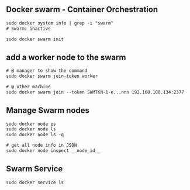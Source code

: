 ## Docker swarm - Container Orchestration


```txt
sudo docker system info | grep -i "swarm"
# Swarm: inactive

sudo docker swarm init
```


## add a worker node to the swarm
```txt
# @ manager to show the command
sudo docker swarm join-token worker

# @ other machine
sudo docker swarm join --token SWMTKN-1-e...nnn 192.168.100.134:2377
```


## Manage Swarm nodes
```txt
sudo docker node ps
sudo docker node ls
sudo docker node ls -q

# get all node info in JSON
sudo docker node inspect __node_id__
```


## Swarm Service
```txt
sudo docker service ls
```

